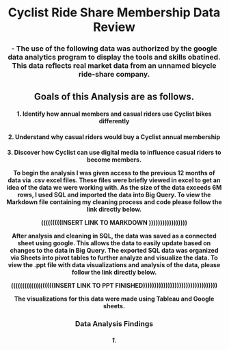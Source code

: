 <h1 align="center"> Cyclist Ride Share Membership Data Review </h1>

<h3 align="center"> - The use of the following data was authorized by the google data analytics program to display the tools and skills obatined. This data reflects real market data from an unnamed bicycle ride-share company. 
  
<h2 align="center"> Goals of this Analysis are as follows.
 <h4 align="center"> 1. Identify how annual members and casual riders use Cyclist bikes differently
 <h4 align="center"> 2. Understand why casual riders would buy a Cyclist annual membership
 <h4 align="center"> 3. Discover how Cyclist can use digital media to influence casual riders to become members. 
   
To begin the analysis I was given access to the previous 12 months of data via .csv excel files. 
These files were briefly viewed in excel to get an idea of the data we were working with. As the size of the data exceeds 6M rows, I used SQL and imported the data into Big Query. To view the Markdown file containing my cleaning process and code please follow the link directly below.
   
   (((((((((INSERT LINK TO MARKDOWN )))))))))))))))))
  
After analysis and cleaning in SQL, the data was saved as a connected sheet using google. This allows the data to easily update based on changes to the data in Big Query. 
The exported SQL data was organized via Sheets into pivot tables to further analyze and visualize the data. To view the .ppt file with data visualizations and analysis of the data, please follow the link directly below. 
   
   (((((((((((((((((((INSERT LINK TO PPT FINISHED)))))))))))))))))))))))))))))))))
   
The visualizations for this data were made using Tableau and Google sheets. 
   
<h3 align="center"> Data Analysis Findings
  <h5 align="center"> 1. 

   
   
